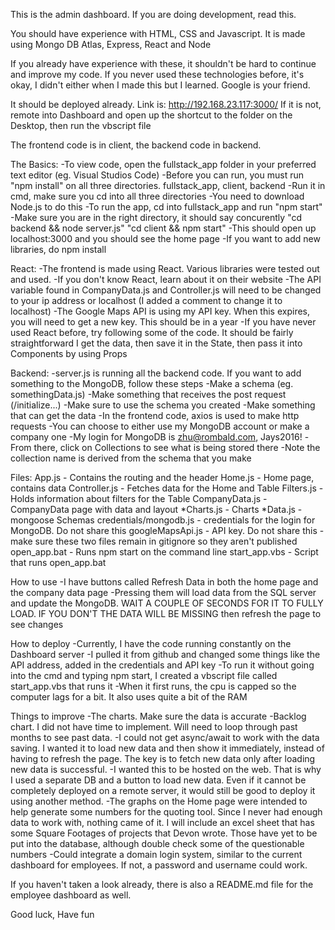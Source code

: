 This is the admin dashboard.
If you are doing development, read this.

You should have experience with HTML, CSS and Javascript.
It is made using Mongo DB Atlas, Express, React and Node

If you already have experience with these, it shouldn't be hard to continue and improve my code.
If you never used these technologies before, it's okay, I didn't either when I made this but I learned.
Google is your friend.

It should be deployed already. Link is: http://192.168.23.117:3000/
If it is not, remote into Dashboard and open up the shortcut to the folder on the Desktop, then run the vbscript file

The frontend code is in client, the backend code in backend.

The Basics:
-To view code, open the fullstack_app folder in your preferred text editor (eg. Visual Studios Code)
-Before you can run, you must run "npm install" on all three directories. fullstack_app, client, backend
    -Run it in cmd, make sure you cd into all three directories
    -You need to download Node.js to do this
-To run the app, cd into fullstack_app and run "npm start"
    -Make sure you are in the right directory, it should say 
    concurently "cd backend && node server.js" "cd client && npm start"
    -This should open up localhost:3000 and you should see the home page
-If you want to add new libraries, do npm install <name>
    

React:
-The frontend is made using React. Various libraries were tested out and used.
    -If you don't know React, learn about it on their website
-The API variable found in CompanyData.js and Controller.js will need to be changed to your ip address or localhost
(I added a comment to change it to localhost)
-The Google Maps API is using my API key. When this expires, you will need to get a new key. This should be in a year
-If you have never used React before, try following some of the code. It should be fairly straightforward
    I get the data, then save it in the State, then pass it into Components by using Props

Backend:
-server.js is running all the backend code. If you want to add something to the MongoDB, follow these steps
    -Make a schema (eg. somethingData.js)
    -Make something that receives the post request (/initialize...)
    -Make sure to use the schema you created
    -Make something that can get the data
        -In the frontend code, axios is used to make http requests
-You can choose to either use my MongoDB account or make a company one
-My login for MongoDB is zhu@rombald.com, Jays2016!
-From there, click on Collections to see what is being stored there
-Note the collection name is derived from the schema that you make

Files:
    App.js - Contains the routing and the header
    Home.js - Home page, contains data
    Controller.js - Fetches data for the Home and Table
    Filters.js - Holds information about filters for the Table
    CompanyData.js - CompanyData page with data and layout
    *Charts.js - Charts
    *Data.js - mongoose Schemas
    credentials/mongodb.js - credentials for the login for MongoDB. Do not share this
    googleMapsApi.js - API key. Do not share this
        -make sure these two files remain in gitignore so they aren't published
    open_app.bat - Runs npm start on the command line
    start_app.vbs - Script that runs open_app.bat

How to use
    -I have buttons called Refresh Data in both the home page and the company data page
    -Pressing them will load data from the SQL server and update the MongoDB.
    WAIT A COUPLE OF SECONDS FOR IT TO FULLY LOAD. IF YOU DON'T THE DATA WILL BE MISSING
    then refresh the page to see changes

How to deploy
    -Currently, I have the code running constantly on the Dashboard server
    -I pulled it from github and changed some things like the API address, added in the credentials and API key
    -To run it without going into the cmd and typing npm start, I created a vbscript file called start_app.vbs that runs it
    -When it first runs, the cpu is capped so the computer lags for a bit. It also uses quite a bit of the RAM

Things to improve
    -The charts. Make sure the data is accurate
    -Backlog chart. I did not have time to implement. Will need to loop through past months to see past data.
    -I could not get async/await to work with the data saving. I wanted it to load new data and then show it immediately,
    instead of having to refresh the page. The key is to fetch new data only after loading new data is successful.
    -I wanted this to be hosted on the web. That is why I used a separate DB and a button to load new data.
    Even if it cannot be completely deployed on a remote server, it would still be good to deploy it using another method.
    -The graphs on the Home page were intended to help generate some numbers for the quoting tool. Since I never had enough
    data to work with, nothing came of it. I will include an excel sheet that has some Square Footages of projects that Devon wrote.
    Those have yet to be put into the database, although double check some of the questionable numbers
    -Could integrate a domain login system, similar to the current dashboard for employees. If not, a password and username could work.


If you haven't taken a look already, there is also a README.md file for the employee dashboard as well.

Good luck, Have fun
